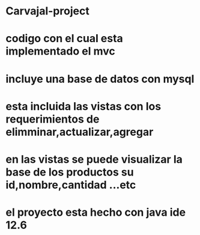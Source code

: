 # Carvajal-project

# codigo con el cual esta implementado el mvc
# incluye una base de datos con mysql
# esta incluida las vistas con los requerimientos de elimminar,actualizar,agregar
# en las vistas se puede visualizar la base de los productos su id,nombre,cantidad ...etc
# el proyecto esta hecho con java ide 12.6
